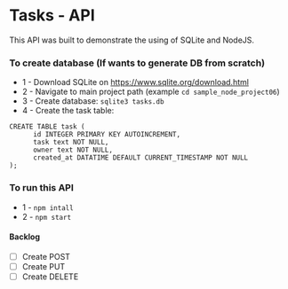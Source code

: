 # Tasks - API
This API was built to demonstrate the using of SQLite and NodeJS.

### To create database (If wants to generate DB from scratch) 
- 1 - Download SQLite on https://www.sqlite.org/download.html
- 2 - Navigate to main project path (example `cd sample_node_project06`)
- 3 - Create database:
 `sqlite3 tasks.db`
- 4 - Create the task table: 
```
CREATE TABLE task (
      id INTEGER PRIMARY KEY AUTOINCREMENT,
      task text NOT NULL,
      owner text NOT NULL,
      created_at DATATIME DEFAULT CURRENT_TIMESTAMP NOT NULL
);
```

### To run this API
- 1 - `npm intall`
- 2 - `npm start`

#### Backlog
- [ ] Create POST 
- [ ] Create PUT
- [ ] Create DELETE 
